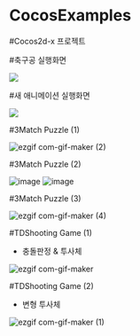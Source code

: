 # CocosExamples
#Cocos2d-x 프로젝트

#축구공 실행화면

<img src= "https://user-images.githubusercontent.com/93897045/184131501-0806c4b7-097c-4bc9-bdfd-116b1baf235a.gif">

#새 애니메이션 실행화면

<img src= "https://user-images.githubusercontent.com/93897045/184140921-62d954f9-c63d-407f-9b48-edb2640b6824.gif">


#3Match Puzzle (1)

![ezgif com-gif-maker (2)](https://user-images.githubusercontent.com/93897045/185171774-0d34d683-84dc-4950-8559-a98ed51ec4aa.gif)

#3Match Puzzle (2)

![image](https://user-images.githubusercontent.com/93897045/185735916-f35c6310-cd20-4478-99c9-f75301bcd0f4.png)
![image](https://user-images.githubusercontent.com/93897045/185735922-48c42908-1587-4cf5-a1c3-990bf99c4c6e.png)

#3Match Puzzle (3)

![ezgif com-gif-maker (4)](https://user-images.githubusercontent.com/93897045/186152697-b4fa1d40-6db0-4e91-8126-9b6c366fa75f.gif)

#TDShooting Game (1)
- 충돌판정 & 투사체

![ezgif com-gif-maker](https://user-images.githubusercontent.com/93897045/187637900-e3ef0b1a-ed11-4d14-af30-79930eecc76c.gif)

#TDShooting Game (2)
- 변형 투사체

![ezgif com-gif-maker (1)](https://user-images.githubusercontent.com/93897045/192753084-54e6dfc6-38b1-427a-ba56-d1ea80ed1ce9.gif)

